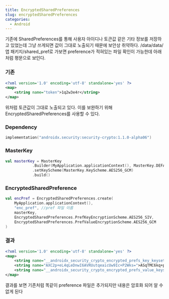```yaml
---
title: EncryptedSharedPreferences
slug: encryptedSharedPreferences
categories:
  - Android
---
```


기존에 SharedPreferences를 통해 사용자 아이디나 토큰값 같은 기타 정보를 저장하고 있었는데 그냥 쓰게되면 값이 그대로 노출되기 때문에 보안상 취약하다.
/data/data/앱 패키지/shared_pref로 가보면 preference가 적혀있는 파일 확인이 가능한데 아래처럼 평문으로 보인다.

### 기존
```xml
<?xml version='1.0' encoding='utf-8' standalone='yes' ?>
<map>
    <string name="token">1q2w3e4r</string>
</map>
```
위처럼 토큰값이 그대로 노출되고 있다. 이를 보완하기 위해 EncryptedSharedPreferences를 사용할 수 있다.

<!-- more -->


### Dependency 
```kotlin
implementation("androidx.security:security-crypto:1.1.0-alpha06")
```

### MasterKey
```kotlin
val masterKey = MasterKey
            .Builder(MyApplication.applicationContext(), MasterKey.DEFAULT_MASTER_KEY_ALIAS)
            .setKeyScheme(MasterKey.KeyScheme.AES256_GCM)
            .build()
```

### EncryptedSharedPreference
```kotlin
val encPref = EncryptedSharedPreferences.create(
    MyApplication.applicationContext(),
    "enc_pref", //pref 파일 이름
    masterKey,
    EncryptedSharedPreferences.PrefKeyEncryptionScheme.AES256_SIV,
    EncryptedSharedPreferences.PrefValueEncryptionScheme.AES256_GCM
)
```

### 결과
```xml
<?xml version='1.0' encoding='utf-8' standalone='yes' ?>
<map>
    <string name="__androidx_security_crypto_encrypted_prefs_key_keyset__">12a90147ef3542f544cfa45c6eaf27712a1baf2a462e897b6b4036f898d047a3adcef4968101046a80bfced2ed0d48c9cfd75c32ccaeb8d429b0c3bc9eeb19e6c84705b1a3904adf1a5866dd4f59c83bd2214dfabdea0cd49827378db9be394a4436feac5d6845758f79f9c85cff8fd5694b96ecf6452d0ad5c3504ad27082199c310c9c128af770efa6a468c256ef1e73735e3efe71af3342b869cb68dd40a87f93a7c90a0dc94d4c5cf6b11a4408e7cfda8507123c0a30747970652e676f6f676c65617069732e636f6d2f676f6f676c652e63727970746f2e74696e6b2e4165735369764b6579100118e7cfda85072001</string>
    <string name="AXC2p+eL4qLeDnwI6AVRUutqeaicUw9Ic+P2Wks=">ASqTMC6kq+pWwpAYo9W1n87PewIYq9Qj/cbrrhRq3vZboIhvxYgKREepubtP/REQsg==</string>
    <string name="__androidx_security_crypto_encrypted_prefs_value_keyset__">128801704c2dc021a663051f11822f70008af4abed70156d5a3da10e4e757e5e7bcf066316d7ce015c5a10ed0b352b41307ccabc9dd3a1d5b78bca72cc6550ed596ad2b03994bd79ffc046fa2da41af8ff9262f1f8afd01987756269434518b9638627eddf0c5e6d3829e9ccb83ef8417bb122bf9ac31eaeef01e8a243dbf43662cd10b737d42711715b511a4408aee0ccd402123c0a30747970652e676f6f676c65617069732e636f6d2f676f6f676c652e63727970746f2e74696e6b2e41657347636d4b6579100118aee0ccd4022001</string>
</map>
```
결과를 보면 기존처럼 똑같이 preference 파일은 추가되지만 내용은 암호화 되어 알 수 없게 된다
